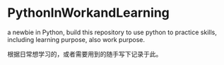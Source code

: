# PythonInWorkandLearning
a newbie in Python, build this repository to use python to practice skills, including learning purpose, also work purpose. 

根据日常想学习的，或者需要用到的随手写下记录于此。
